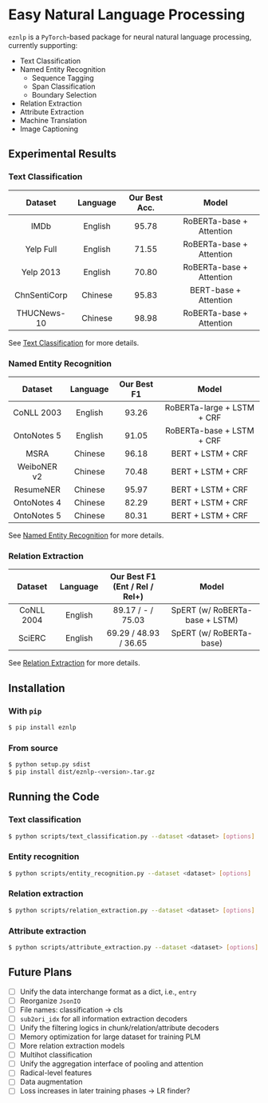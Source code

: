 # Easy Natural Language Processing

`eznlp` is a `PyTorch`-based package for neural natural language processing, currently supporting:
* Text Classification
* Named Entity Recognition
    * Sequence Tagging
    * Span Classification
    * Boundary Selection
* Relation Extraction
* Attribute Extraction
* Machine Translation
* Image Captioning


## Experimental Results
### Text Classification 
| Dataset      | Language | Our Best Acc. | Model |
|:------------:|:--------:|:------------------:|:-------------------:|
| IMDb         | English  | 95.78         | RoBERTa-base + Attention |
| Yelp Full    | English  | 71.55         | RoBERTa-base + Attention |
| Yelp 2013    | English  | 70.80         | RoBERTa-base + Attention |
| ChnSentiCorp | Chinese  | 95.83         | BERT-base + Attention    |
| THUCNews-10  | Chinese  | 98.98         | RoBERTa-base + Attention |

See [Text Classification](docs/text-classification.pdf) for more details. 


### Named Entity Recognition
| Dataset      | Language | Our Best F1 | Model |
|:------------:|:--------:|:----------------:|:-------------------:|
| CoNLL 2003   | English  | 93.26     | RoBERTa-large + LSTM + CRF |
| OntoNotes 5  | English  | 91.05     | RoBERTa-base + LSTM + CRF  |
| MSRA         | Chinese  | 96.18     | BERT + LSTM + CRF          |
| WeiboNER v2  | Chinese  | 70.48     | BERT + LSTM + CRF          |
| ResumeNER    | Chinese  | 95.97     | BERT + LSTM + CRF          |
| OntoNotes 4  | Chinese  | 82.29     | BERT + LSTM + CRF          |
| OntoNotes 5  | Chinese  | 80.31     | BERT + LSTM + CRF          |

See [Named Entity Recognition](docs/entity-recognition.pdf) for more details. 


### Relation Extraction
| Dataset      | Language | Our Best F1 <br>(Ent / Rel / Rel+) | Model |
|:------------:|:--------:|:----------------:|:-------------------:|
| CoNLL 2004   | English  | 89.17 / -     / 75.03 | SpERT (w/ RoBERTa-base + LSTM) |
| SciERC       | English  | 69.29 / 48.93 / 36.65 | SpERT (w/ RoBERTa-base)        |

See [Relation Extraction](docs/relation-extraction.pdf) for more details. 


## Installation
### With `pip`
```bash
$ pip install eznlp
```

### From source
```bash
$ python setup.py sdist
$ pip install dist/eznlp-<version>.tar.gz
```


## Running the Code
### Text classification
```bash
$ python scripts/text_classification.py --dataset <dataset> [options]
```

### Entity recognition
```bash
$ python scripts/entity_recognition.py --dataset <dataset> [options]
```

### Relation extraction
```bash
$ python scripts/relation_extraction.py --dataset <dataset> [options]
```

### Attribute extraction
```bash
$ python scripts/attribute_extraction.py --dataset <dataset> [options]
```


## Future Plans
- [ ] Unify the data interchange format as a dict, i.e., `entry`
- [ ] Reorganize `JsonIO`
- [ ] File names: classification -> cls
- [ ] `sub2ori_idx` for all information extraction decoders
- [ ] Unify the filtering logics in chunk/relation/attribute decoders
- [ ] Memory optimization for large dataset for training PLM
- [ ] More relation extraction models
- [ ] Multihot classification
- [ ] Unify the aggregation interface of pooling and attention
- [ ] Radical-level features
- [ ] Data augmentation
- [ ] Loss increases in later training phases -> LR finder?
